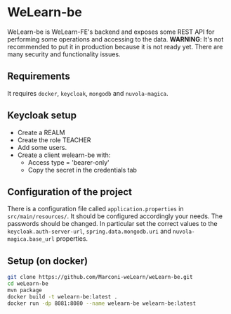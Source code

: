 # WeLearn-be
WeLearn-be is WeLearn-FE's backend and exposes some REST API for performing some operations and accessing to the data.
**WARNING**: It's not recommended to put it in production because it is not ready yet. There are many security and functionality issues.
## Requirements
It requires ```docker```, ```keycloak```, ```mongodb``` and ```nuvola-magica```.
## Keycloak setup
* Create a REALM
* Create the role TEACHER
* Add some users.
* Create a client welearn-be with:
  * Access type = 'bearer-only'
  * Copy the secret in the credentials tab
## Configuration of the project
There is a configuration file called ```application.properties``` in ```src/main/resources/```. It should be configured accordingly your needs. The passwords should be changed.
In particular set the correct values to the ```keycloak.auth-server-url```, ```spring.data.mongodb.uri``` and ```nuvola-magica.base_url``` properties.
## Setup (on docker)
```bash
git clone https://github.com/Marconi-weLearn/weLearn-be.git
cd weLearn-be
mvn package
docker build -t welearn-be:latest .
docker run -dp 8081:8080 --name welearn-be welearn-be:latest
```
